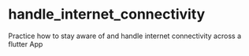 # handle_internet_connectivity

Practice how to stay aware of and handle internet connectivity across a flutter App



